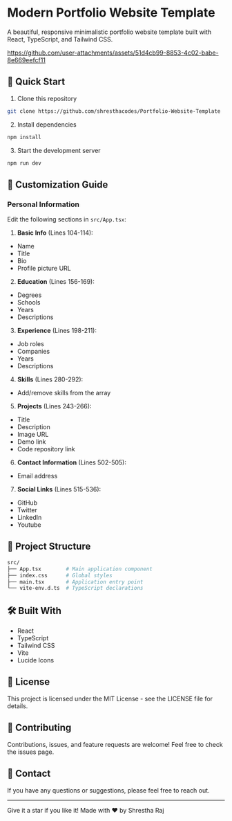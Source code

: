 # Modern Portfolio Website Template

A beautiful, responsive minimalistic portfolio website template built with React, TypeScript, and Tailwind CSS. 

https://github.com/user-attachments/assets/51d4cb99-8853-4c02-babe-8e669eefcf11



## 🚀 Quick Start


1. Clone this repository

```bash
git clone https://github.com/shresthacodes/Portfolio-Website-Template
```

2. Install dependencies

```bash
npm install
```

3. Start the development server

```bash
npm run dev
```

## 🎨 Customization Guide

### Personal Information

Edit the following sections in `src/App.tsx`:

1. **Basic Info** (Lines 104-114):

- Name
- Title
- Bio
- Profile picture URL

2. **Education** (Lines 156-169):

- Degrees
- Schools
- Years
- Descriptions

3. **Experience** (Lines 198-211):

- Job roles
- Companies
- Years
- Descriptions

4. **Skills** (Lines 280-292):

- Add/remove skills from the array

5. **Projects** (Lines 243-266):

- Title
- Description
- Image URL
- Demo link
- Code repository link

6. **Contact Information** (Lines 502-505):

- Email address

7. **Social Links** (Lines 515-536):

- GitHub
- Twitter
- LinkedIn
- Youtube

## 📁 Project Structure

```bash
src/
├── App.tsx        # Main application component
├── index.css      # Global styles
├── main.tsx       # Application entry point
└── vite-env.d.ts  # TypeScript declarations
```

## 🛠️ Built With

- React
- TypeScript
- Tailwind CSS
- Vite
- Lucide Icons

## 📝 License

This project is licensed under the MIT License - see the LICENSE file for details.

## 🤝 Contributing

Contributions, issues, and feature requests are welcome! Feel free to check the issues page.

## 📧 Contact

If you have any questions or suggestions, please feel free to reach out.

---

Give it a star if you like it! Made with ❤️ by Shrestha Raj
